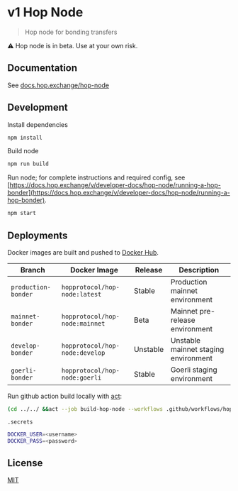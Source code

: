 # v1 Hop Node

> Hop node for bonding transfers

⚠️ Hop node is in beta. Use at your own risk.

## Documentation

See [docs.hop.exchange/hop-node](https://docs.hop.exchange/hop-node)

## Development

Install dependencies

```sh
npm install
```

Build node

```sh
npm run build
```

Run node; for complete instructions and required config, see [https://docs.hop.exchange/v/developer-docs/hop-node/running-a-hop-bonder](https://docs.hop.exchange/v/developer-docs/hop-node/running-a-hop-bonder).

```sh
npm start
```

## Deployments

Docker images are built and pushed to [Docker Hub](https://hub.docker.com/r/hopprotocol/hop-node).

| Branch              | Docker Image                   | Release  | Description                                 |
| ------------        | -------------------------------| -------- | ------------------------------------------- |
| `production-bonder` | `hopprotocol/hop-node:latest`  | Stable   | Production mainnet environment              |
| `mainnet-bonder`    | `hopprotocol/hop-node:mainnet` | Beta     | Mainnet pre-release environment             |
| `develop-bonder`    | `hopprotocol/hop-node:develop` | Unstable | Unstable mainnet staging environment        |
| `goerli-bonder`     | `hopprotocol/hop-node:goerli`  | Stable   | Goerli staging environment                  |

Run github action build locally with [act](https://github.com/nektos/act):

```sh
(cd ../../ &&act --job build-hop-node --workflows .github/workflows/hop_node.yml --secret-file=.secrets --verbose)
```

`.secrets`

```sh
DOCKER_USER=<username>
DOCKER_PASS=<password>
```

## License

[MIT](LICENSE)
